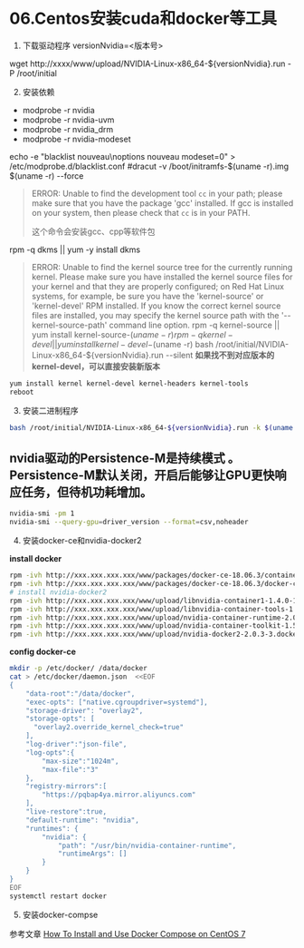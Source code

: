 # 06.Centos安装cuda和docker等工具

1. 下载驱动程序
versionNvidia=<版本号>

wget http://xxxx/www/upload/NVIDIA-Linux-x86_64-${versionNvidia}.run -P /root/initial

2. 安装依赖

- modprobe -r nvidia
- modprobe -r nvidia-uvm
- modprobe -r nvidia_drm
- modprobe -r nvidia-modeset
  
echo -e "blacklist nouveau\noptions nouveau modeset=0" > /etc/modprobe.d/blacklist.conf
#dracut -v /boot/initramfs-$(uname -r).img $(uname -r) --force
> ERROR: Unable to find the development tool `cc` in your path; please make sure that you have the package 'gcc' installed.  If gcc is installed on your system, then please check that `cc` is in your PATH.
> 
> 这个命令会安装gcc、cpp等软件包

rpm -q dkms || yum -y install dkms

> ERROR: Unable to find the kernel source tree for the currently running kernel.  Please make sure you have installed the kernel source files for your kernel and that they are properly configured; on Red Hat Linux systems, for example, be sure you have the 'kernel-source' or 'kernel-devel' RPM installed.  If you know the correct kernel source files are installed, you may specify the kernel source path with the '--kernel-source-path' command line option.
rpm -q kernel-source || yum install kernel-source-$(uname -r)
rpm -q kernel-devel || yum install kernel-devel-$(uname -r)
bash /root/initial/NVIDIA-Linux-x86_64-${versionNvidia}.run --silent
**如果找不到对应版本的kernel-devel，可以直接安装新版本** 
```bash
yum install kernel kernel-devel kernel-headers kernel-tools
reboot
```

3. 安装二进制程序
```bash
bash /root/initial/NVIDIA-Linux-x86_64-${versionNvidia}.run -k $(uname -r) --silent
```
## nvidia驱动的Persistence-M是持续模式 。Persistence-M默认关闭，开启后能够让GPU更快响应任务，但待机功耗增加。
```bash
nvidia-smi -pm 1
nvidia-smi --query-gpu=driver_version --format=csv,noheader
```

4. 安装docker-ce和nvidia-docker2

**install docker**
```bash
rpm -ivh http://xxx.xxx.xxx.xxx/www/packages/docker-ce-18.06.3/container-selinux-2.119.2-1.911c772.el7_8.noarch.rpm --nodeps &> /dev/null
rpm -ivh http://xxx.xxx.xxx.xxx/www/packages/docker-ce-18.06.3/docker-ce-18.06.3.ce-3.el7.x86_64.rpm  --nodeps &> /dev/null
# install nvidia-docker2
rpm -ivh http://xxx.xxx.xxx.xxx/www/upload/libnvidia-container1-1.4.0-1.x86_64.rpm --nodeps &> /dev/null
rpm -ivh http://xxx.xxx.xxx.xxx/www/upload/libnvidia-container-tools-1.4.0-1.x86_64.rpm --nodeps &> /dev/null
rpm -ivh http://xxx.xxx.xxx.xxx/www/upload/nvidia-container-runtime-2.0.0-3.docker18.06.3.x86_64.rpm --nodeps &> /dev/null
rpm -ivh http://xxx.xxx.xxx.xxx/www/upload/nvidia-container-toolkit-1.5.0-2.x86_64.rpm --nodeps &> /dev/null
rpm -ivh http://xxx.xxx.xxx.xxx/www/upload/nvidia-docker2-2.0.3-3.docker18.06.3.ce.noarch.rpm --nodeps &> /dev/null
```
**config docker-ce**
```bash
mkdir -p /etc/docker/ /data/docker
cat > /etc/docker/daemon.json  <<EOF
{
    "data-root":"/data/docker",
    "exec-opts": ["native.cgroupdriver=systemd"],
    "storage-driver": "overlay2",
    "storage-opts": [
      "overlay2.override_kernel_check=true"
    ],
    "log-driver":"json-file",
    "log-opts":{
        "max-size":"1024m",
        "max-file":"3"
    },
    "registry-mirrors":[
        "https://pqbap4ya.mirror.aliyuncs.com"
    ],
    "live-restore":true,
    "default-runtime": "nvidia",
    "runtimes": {
        "nvidia": {
            "path": "/usr/bin/nvidia-container-runtime",
            "runtimeArgs": []
        }
    }
}
EOF
systemctl restart docker

```

5. 安装docker-compse

参考文章 [How To Install and Use Docker Compose on CentOS 7](https://www.digitalocean.com/community/tutorials/how-to-install-and-use-docker-compose-on-centos-7)


<br><br>
<Vssue :title="$title" />